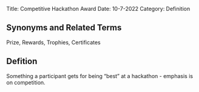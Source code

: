 Title: Competitive Hackathon Award
Date: 10-7-2022
Category: Definition

## Synonyms and Related Terms
Prize, Rewards, Trophies, Certificates

## Defition

Something a participant gets for being “best” at a hackathon - emphasis is on competition.